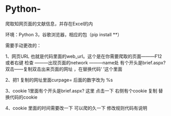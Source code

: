 # Python-
爬取知网页面的文献信息，并存在Excel的内

环境：Python 3，谷歌浏览器，相应的包（pip install **）

需要手动更改的：

1、网页URL 也就是代码里面的web_url。这个是在你需要爬取的页面———F12 或者右键 检查 ———出现页面的network ———name处 
有个开头是brief.aspx? 双击——复制双击出来页面的网址 ，在替换代码‘ ’这个里面

2、把1 复制的网址里面curpage= 后面的数字改为 %s

3、cookie  1里面有个开头是brief.aspx? 这里 点击一下 右侧有个cookie 复制 替换代码的cookie

4、cookie 里面的时间需要改一下 可以爬的久一下  修改规则代码有说明
